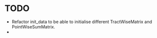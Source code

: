 # TODO

- Refactor init_data to be able to initialise different TractWiseMatrix and PointWiseSumMatrix.
- 